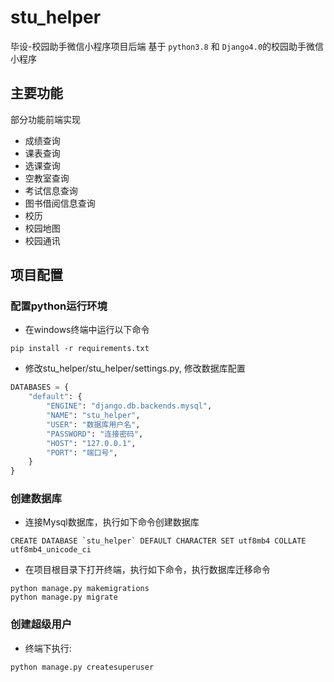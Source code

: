 # stu_helper
毕设-校园助手微信小程序项目后端
基于 ```python3.8``` 和 ```Django4.0```的校园助手微信小程序
## 主要功能
部分功能前端实现
- 成绩查询
- 课表查询
- 选课查询
- 空教室查询
- 考试信息查询
- 图书借阅信息查询
- 校历
- 校园地图
- 校园通讯
## 项目配置
### 配置python运行环境
- 在windows终端中运行以下命令
```
pip install -r requirements.txt
```
- 修改stu_helper/stu_helper/settings.py, 修改数据库配置
```python
DATABASES = {
    "default": {
        "ENGINE": "django.db.backends.mysql",
        "NAME": "stu_helper",
        "USER": "数据库用户名",
        "PASSWORD": "连接密码",
        "HOST": "127.0.0.1",
        "PORT": "端口号",
    }
}
```
### 创建数据库
- 连接Mysql数据库，执行如下命令创建数据库
```shell
CREATE DATABASE `stu_helper` DEFAULT CHARACTER SET utf8mb4 COLLATE utf8mb4_unicode_ci
```
- 在项目根目录下打开终端，执行如下命令，执行数据库迁移命令
```shell
python manage.py makemigrations
python manage.py migrate
```
### 创建超级用户
- 终端下执行:
```shell
python manage.py createsuperuser
```
